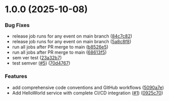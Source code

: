 # 1.0.0 (2025-10-08)


### Bug Fixes

* release job runs for any event on main branch ([84c7c82](https://github.com/fabrizioe/code-conventions/commit/84c7c8292f1be8128f75963620a28971a9154ef6))
* release job runs for any event on main branch ([5a8c8f8](https://github.com/fabrizioe/code-conventions/commit/5a8c8f8c78a1e748697a72d2f3a4009daf9aa8b5))
* run all jobs after PR merge to main ([b8526e5](https://github.com/fabrizioe/code-conventions/commit/b8526e57adccfbea303a6c0d69db9a7e602f3701))
* run all jobs after PR merge to main ([68613f5](https://github.com/fabrizioe/code-conventions/commit/68613f5fef3856a809ac3e11155276b2f2f22132))
* sem ver test ([23a32b7](https://github.com/fabrizioe/code-conventions/commit/23a32b7df57d978b64fa6a78b5ade7e90f78df30))
* test semver ([#5](https://github.com/fabrizioe/code-conventions/issues/5)) ([70d4767](https://github.com/fabrizioe/code-conventions/commit/70d476732524207a34c3e9d91ddea0718605d63d))


### Features

* add comprehensive code conventions and GitHub workflows ([5090a7e](https://github.com/fabrizioe/code-conventions/commit/5090a7e14a8fb8d23f405cfab84eb783a339ceff))
* Add HelloWorld service with complete CI/CD integration ([#1](https://github.com/fabrizioe/code-conventions/issues/1)) ([0925c70](https://github.com/fabrizioe/code-conventions/commit/0925c705820277340da44d84a55e366ef341ee17))

